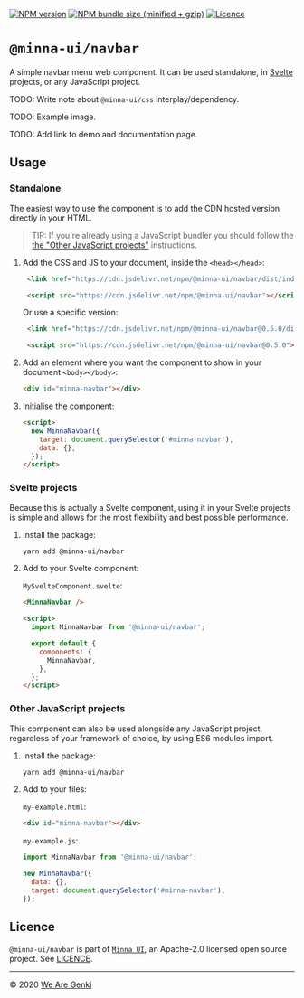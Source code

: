 [![NPM version](https://img.shields.io/npm/v/@minna-ui/navbar.svg)](https://www.npmjs.com/package/@minna-ui/navbar)
[![NPM bundle size (minified + gzip)](https://img.shields.io/bundlephobia/minzip/@minna-ui/navbar.svg)](https://bundlephobia.com/result?p=@minna-ui/navbar)
[![Licence](https://img.shields.io/npm/l/@minna-ui/navbar.svg)](https://github.com/WeAreGenki/minna-ui/blob/master/LICENCE)

# `@minna-ui/navbar`

A simple navbar menu web component. It can be used standalone, in [Svelte](https://svelte.technology/guide) projects, or any JavaScript project.

TODO: Write note about `@minna-ui/css` interplay/dependency.

TODO: Example image.

TODO: Add link to demo and documentation page.

## Usage

### Standalone

The easiest way to use the component is to add the CDN hosted version directly in your HTML.

> TIP: If you're already using a JavaScript bundler you should follow the [the "Other JavaScript projects"](#other-javascript-projects) instructions.

1. Add the CSS and JS to your document, inside the `<head></head>`:

   <!-- prettier-ignore -->
   ```html
    <link href="https://cdn.jsdelivr.net/npm/@minna-ui/navbar/dist/index.css" rel="stylesheet"/>

    <script src="https://cdn.jsdelivr.net/npm/@minna-ui/navbar"></script>
    ```

   Or use a specific version:

   <!-- prettier-ignore -->
   ```html
    <link href="https://cdn.jsdelivr.net/npm/@minna-ui/navbar@0.5.0/dist/index.css" rel="stylesheet"/>

    <script src="https://cdn.jsdelivr.net/npm/@minna-ui/navbar@0.5.0"></script>
    ```

1. Add an element where you want the component to show in your document `<body></body>`:

   ```html
   <div id="minna-navbar"></div>
   ```

1. Initialise the component:

   <!-- eslint-disable no-new -->

   ```html
   <script>
     new MinnaNavbar({
       target: document.querySelector('#minna-navbar'),
       data: {},
     });
   </script>
   ```

### Svelte projects

Because this is actually a Svelte component, using it in your Svelte projects is simple and allows for the most flexibility and best possible performance.

1. Install the package:

   ```sh
   yarn add @minna-ui/navbar
   ```

1. Add to your Svelte component:

   `MySvelteComponent.svelte`:

   ```html
   <MinnaNavbar />

   <script>
     import MinnaNavbar from '@minna-ui/navbar';

     export default {
       components: {
         MinnaNavbar,
       },
     };
   </script>
   ```

### Other JavaScript projects

This component can also be used alongside any JavaScript project, regardless of your framework of choice, by using ES6 modules import.

1. Install the package:

   ```sh
   yarn add @minna-ui/navbar
   ```

1. Add to your files:

   `my-example.html`:

   ```html
   <div id="minna-navbar"></div>
   ```

   `my-example.js`:

   <!-- eslint-disable no-new -->

   ```js
   import MinnaNavbar from '@minna-ui/navbar';

   new MinnaNavbar({
     data: {},
     target: document.querySelector('#minna-navbar'),
   });
   ```

## Licence

`@minna-ui/navbar` is part of [`Minna UI`](https://github.com/WeAreGenki/minna-ui), an Apache-2.0 licensed open source project. See [LICENCE](https://github.com/WeAreGenki/minna-ui/blob/master/LICENCE).

---

© 2020 [We Are Genki](https://wearegenki.com)
